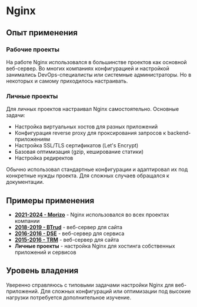# Nginx

## Опыт применения

### Рабочие проекты

На работе Nginx использовался в большинстве проектов как основной веб-сервер. Во многих компаниях конфигурацией и настройкой занимались DevOps-специалисты или системные администраторы. Но в некоторых и самому приходилось настраивать.


### Личные проекты

Для личных проектов настраивал Nginx самостоятельно. Основные задачи:
- Настройка виртуальных хостов для разных приложений
- Конфигурация reverse proxy для проксирования запросов к backend-приложениям
- Настройка SSL/TLS сертификатов (Let's Encrypt)
- Базовая оптимизация (gzip, кеширование статики)
- Настройка редиректов

Обычно использовал стандартные конфигурации и адаптировал их под конкретные нужды проекта. Для сложных случаев обращался к документации.


## Примеры применения

- **[2021-2024 - Morizo](../../experience/work/dev/2021-2024%20-%20Morizo.md)** - Nginx использовался во всех проектах компании
- **[2018-2019 - BTrud](../../experience/work/dev/2018-2019%20-%20BTrud.md)** - веб-сервер для сайта
- **[2016-2016 - DSE](../../experience/work/dev/2016-2016%20-%20DSE.md)**  - веб-сервер для сервиса
- **[2015-2016 - TRM](../../experience/work/dev/2015-2016%20-%20TRM.md)** - веб-сервер для сайта
- **Личные проекты** - настройка Nginx для хостинга собственных приложений и сервисов


## Уровень владения

Уверенно справляюсь с типовыми задачами настройки Nginx для веб-приложений. Для сложных конфигураций или оптимизации под высокие нагрузки потребуется дополнительное изучение.
